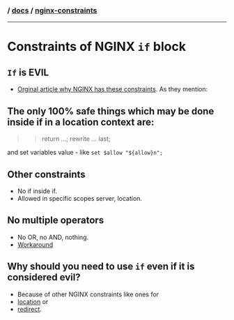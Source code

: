 ### / [docs](./../) / [nginx-constraints](./)

-----------------------------------------------------------------------------------

# Constraints of NGINX `if` block

## `If` is EVIL
* [Orginal article why NGINX has these constraints](https://www.nginx.com/resources/wiki/start/topics/depth/ifisevil/).
As they mention:

## The only 100% safe things which may be done inside if in a location context are:
>>return ...;
>>rewrite ... last;

and set variables value - like `set $allow "${allow}n";`

## Other constraints 
* No if inside if.
* Allowed in specific scopes server, location.

## No multiple operators
* No OR, no AND, nothing.
* [Workaround](how-to-have-multiple-conditions-in-nginx.md)

## Why should you need to use `if` even if it is considered evil?
* Because of other NGINX constraints like ones for 
* [location](contraints-of-nginx-location-block.md) or 
* [redirect](contraints-of-nginx-redirect.md).